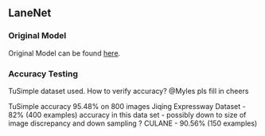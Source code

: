 ## LaneNet
### Original Model
Original Model can be found [here](https://github.com/MaybeShewill-CV/lanenet-lane-detection).

### Accuracy Testing
TuSimple dataset used. How to verify accuracy? @Myles pls fill in cheers

TuSimple accuracy 95.48% on 800 images
Jiqing Expressway Dataset -  82% (400 examples) accuracy in this data set - possibly down to size of image discrepancy and down sampling ?
CULANE - 90.56% (150 examples)
